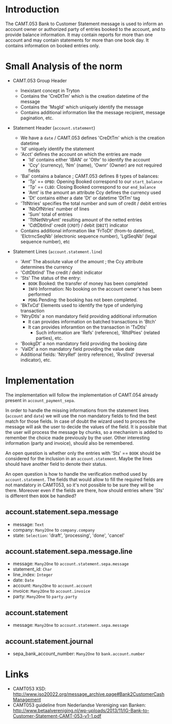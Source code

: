 

# Introduction #

The CAMT.053 Bank to Customer Statement message is used to inform an account
owner or authorized party of entries booked to the account, and to provide
balance information. It may contain reports for more than one account and may
contain statements for more than one book day. It contains information on
booked entries only.

# Small Analysis of the norm #

  * CAMT.053 Group Header
    * Inexistant concept in Tryton
    * Contains the 'CreDtTm' which is the creation datetime of the message
    * Contains the 'MsgId' which uniquely identify the message
    * Contains additional information like the message recipient, message pagination, etc.

  * Statement Header (`account.statement`)
    * We have a `date` / CAMT.053 defines 'CreDtTm' which is the creation datetime
    * 'Id' uniquely identify the statement
    * 'Acct' defines the account on which the entries are made
      * 'Id' contains either 'IBAN' or 'Othr' to identify the account
      * 'Ccy' (currency), 'Nm' (name), 'Ownr' (Owner) are not required fields
    * 'Bal' contains a balance ; CAMT.053 defines 8 types of balances:
      * 'Tp' == `OPBD`: Opening Booked correspond to our `start_balance`
      * 'Tp' == `CLBD`: Closing Booked correspond to our `end_balance`
      * 'Amt' is the amount an attribute Ccy defines the currency used
      * 'Dt' contains either a date 'Dt' or datetime 'DtTm' tag
    * 'TtlNtries' specifies the total number and sum of credit / debit entries
      * 'NbOfNtries' number of lines
      * 'Sum' total of entries
      * 'TtlNetNtryAmt' resulting amount of the netted entries
      * 'CdtDbtInd' credit (`CRDT`) / debit (`DBIT`) indicator
    * Contains additional information like 'FrToDt' (from-to datetime), 'ElctrncSeqNb' (electronic sequence number), 'LglSeqNb' (legal sequence number), etc

  * Statement Lines (`account.statement.line`)
    * 'Amt' The absolute value of the amount ; the Ccy attribute determines the currency
    * 'CdtDbtInd' The credit / debit indicator
    * 'Sts' The status of the entry:
      * `BOOK` Booked: the transfer of money has been completed
      * `INFO` Information: No booking on the account owner's has been  performed
      * `PDNG` Pending: the booking has not been completed.
    * 'BkTxCd' Elements used to identify the type of underlying transaction
    * 'NtryDtls' a non mandatory field providing additional information
      * It can provides information on batched transactions in 'Btch'
      * It can provides inforamtion on the transaction in 'TxDtls'
        * Such information are 'Refs' (reference), 'RltdPties' (related parties), etc.
    * 'BookgDt' a non mandatory field providing the booking date
    * 'ValDt' a non mandatory field providing the value date
    * Additional fields: 'NtryRef' (entry reference), 'RvslInd' (reversal indicator), etc.

# Implementation #

The implementation will follow the implementation of CAMT.054 already present
in `account_payment_sepa`.

In order to handle the missing informations from the statement lines (`account`
and `date`) we will use the non mandatory fields to find the best match for
those fields. In case of doubt the wizard used to process the message will ask
the user to decide the values of the field. It is possible that the user will
process the message by chunks, so a mechanism is added to remember the choice
made previously by the user. Other interesting information (party and invoice),
should also be remembered.

An open question is whether only the entries with 'Sts' == `BOOK` should be
considered for the inclusion in an `account.statement`. Maybe the lines should
have another field to denote their status.

An open question is how to handle the verification method used by
`account.statement`. The fields that would allow to fill the required fields
are not mandatory in CAMT053, so it's not possible to be sure they will be
there. Moreover even if the fields are there, how should entries where 'Sts' is
different then `BOOK` be handled?

## account.statement.sepa.message ##
  * message: `Text`
  * company: `Many2One` to `company.company`
  * state: `Selection`: 'draft', 'processing', 'done', 'cancel'

## account.statement.sepa.message.line ##
  * message: `Many2One` to `account.statement.sepa.message`
  * statement\_id: `Char`
  * line\_index: `Integer`
  * date: `Date`
  * account: `Many2One` to `account.account`
  * invoice: `Many2One` to `account.invoice`
  * party: `Many2One` to `party.party`

## account.statement ##
  * message: `Many2One` to `account.statement.sepa.message`

## account.statement.journal ##
  * sepa\_bank\_account\_number: `Many2One` to `bank.account.number`

# Links #
  * CAMT053 XSD: http://www.iso20022.org/message_archive.page#Bank2CustomerCashManagement
  * CAMT053 guideline from Nederlandse Vereniging van Banken: http://www.betaalvereniging.nl/wp-uploads/2013/11/IG-Bank-to-Customer-Statement-CAMT-053-v1-1.pdf